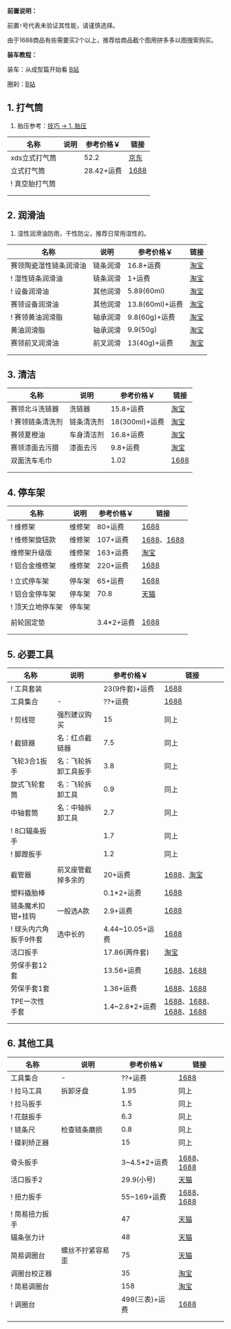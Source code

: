 **前置说明：**

前置`!`号代表未验证其性能，请谨慎选择。

由于1688商品有些需要买2个以上，推荐给商品截个图用拼多多以图搜索购买。

**装车教程：**

装车：从成型篇开始看 [B站](https://www.bilibili.com/video/BV1ES4y1Z7jf/?share_source=copy_web) 

圈刹：[B站](https://www.bilibili.com/video/BV1e34y1J7yY/?share_source=copy_web)

## 1. 打气筒

1. 胎压参考：[技巧 -> 1. 胎压 ](./技巧.md)

| 名称 | 说明 | 参考价格￥ | 链接 |
| - | - | - | - |
| xds立式打气筒 | | 52.2 | [京东](https://union-click.jd.com/jdc?e=618%7Cpc%7C&p=JF8BAQcJK1olXg8DVFhVDkMQBl8PE1MXXAMKXF9ZCHtTXDdWRGtMGENDFlVDFhNSVzMXQA4KD1heSllVAEkWBmcAGl8VQl9HCANtQDVMXBhRSyNwKhxhCBY8ex1PXhlca1cZbQcyV19fCkIeAmsLE2slXQEyFTBaC0oTBGo4GmsVWg4GU11YDUgeAGkIK1wVVDbV-fKJgs3DlvncpdLNxZsyZG5eOEwXCnsOaRpHSQBwZG5dOEgnA24IE1kUXwUCUlpBCEgVAWsBB1sSVQIFV1tYCU4RAmY4GVoUWQ8yZG45di1VVW5RTAdiI1FLAz0uSAtwcDpdeD57XwcKCT4EWABxXy9ueDJnKF9VZA) |
| 立式打气筒 | | 28.42+运费 | [1688](https://detail.1688.com/offer/656932019289.html) |
| ! 真空胎打气筒 | | | |
| | | | |
| | | | |

## 2. 润滑油

1. 湿性润滑油防雨，干性防尘，推荐日常用湿性的。

| 名称 | 说明 | 参考价格￥ | 链接 |
| - | - | - | - |
| 赛领陶瓷湿性链条润滑油 | 链条润滑 | 16.8+运费 | [淘宝](https://s.click.taobao.com/t?e=m%3D2%26s%3D2%2FVA4IC99JZw4vFB6t2Z2ueEDrYVVa64Dm1dJ6eadalyINtkUhsv0AGzyws0tPwKRgFuKEh1dJ7FTlrzds37%2FgLwMG9TgUkNcLWR2kup2vFNRq4euO%2Fww2MWGduSpLInDoqEt4dKdN30KBFKq4PCn%2FIjYEqxZfNhtxoqxr%2BQa5bNEPXytV9ALtCLThlbPuuZLb93Df8fOzj%2B7bh4C9sWpHV12B2091k04feuIV1bPtSNPhQyQ%2F4S4ohXnWh5370V3O3Y%2BLz9RDyjO9AJYjY8CXJ%2BwEVkOqHFdIW9JNkz7%2FhuShzkDg9djg0YX0WwficlzKSRXVAp2PrGJe8N%2FwNpGw%3D%3D&union_lens=lensId%3APUB%401695629635%400b8ac7fb_0ce1_18acb66f0d5_3860%4001%40eyJmbG9vcklkIjozMTA2OSwiic3BtQiiI6Il9wb3J0YWxfdjJfdG9vbF9saW5rc19wYWdlX2hvbWVfaW5kZXhfaHRtIn0ie) |
| ! 湿性链条润滑油 | 链条润滑 | 1+运费 | [淘宝](https://s.click.taobao.com/t?e=m%3D2%26s%3DjwJlJ5Jv0W1w4vFB6t2Z2ueEDrYVVa64Dm1dJ6eadalyINtkUhsv0AGzyws0tPwKI2Wdt8%2FzXzHFTlrzds37%2FgLwMG9TgUkNcLWR2kup2vFNRq4euO%2Fww2MWGduSpLInDoqEt4dKdN30KBFKq4PCn%2FIjYEqxZfNhtxoqxr%2BQa5bNEPXytV9ALtCLThlbPuuZLb93Df8fOzj7roO%2BcLpQzDGGf0NyTQeD0DDIkjpCUaP0p1hvjt2zbmt19zSF8UsxjFmrGo8JxNW0zvIVVx%2BPc2%2F51BzEHetfxglKFrfPmkxRc0Hkl8yBTkGRni13ydldRhQUNHX6lzKiZ%2BQMlGz6FQ%3D%3D&union_lens=lensId%3APUB%401695629876%40213f58ca_0b27_18acb6a9d49_a67e%4001%40eyJmbG9vcklkIjozMTA2OSwiic3BtQiiI6Il9wb3J0YWxfdjJfdG9vbF9saW5rc19wYWdlX2hvbWVfaW5kZXhfaHRtIn0ie) |
| ! 设备润滑油 | 其他润滑 | 5.89(60ml) | [淘宝](https://s.click.taobao.com/t?e=m%3D2%26s%3D4R5ibXUYfwRw4vFB6t2Z2ueEDrYVVa64Dm1dJ6eadalyINtkUhsv0AGzyws0tPwK785oK1WNUvfFTlrzds37%2FgLwMG9TgUkNcLWR2kup2vFNRq4euO%2Fww2MWGduSpLInDoqEt4dKdN30KBFKq4PCnyr9zkuKszg9FIln6XuMjC7NEPXytV9ALtCLThlbPuuZLb93Df8fOziMx%2BAOWSww4bzMAsuWdttMVAFbiAzEx2xAY68pLl%2BO0hgGW83XO7SU1eumuWnaXAm0zvIVVx%2BPc2%2F51BzEHetfd4X%2F6wqoSz6FQbE0FBzRmT2l4PysJx%2FP&union_lens=lensId%3APUB%401695629482%402133c122_0b2b_18acb649bda_4dda%4001%40eyJmbG9vcklkIjozMTA2OSwiic3BtQiiI6Il9wb3J0YWxfdjJfdG9vbF9saW5rc19wYWdlX2hvbWVfaW5kZXhfaHRtIn0ie) |
| 赛领设备润滑油 | 其他润滑 | 13.8(60ml)+运费 | [淘宝](https://s.click.taobao.com/t?e=m%3D2%26s%3DxUNrii0QbGJw4vFB6t2Z2ueEDrYVVa64Dm1dJ6eadalyINtkUhsv0AGzyws0tPwKh4NLVN2%2B9SbFTlrzds37%2FgLwMG9TgUkNcLWR2kup2vFNRq4euO%2Fww2MWGduSpLInDoqEt4dKdN30KBFKq4PCn%2FIjYEqxZfNhtxoqxr%2BQa5bNEPXytV9ALtCLThlbPuuZLb93Df8fOzizFMENABwQIn%2BBzR4V3fVVi35U8ojNKl1f%2BTw1Ug1VxHGAU1OzGfA4KG4OSABECUCjO9AJYjY8CXJ%2BwEVkOqHFdIW9JNkz7%2FhuShzkDg9djnK8Chlb9f8Uljl5BsaO7aTGJe8N%2FwNpGw%3D%3D&union_lens=lensId%3APUB%401695629591%40212a8d81_0c4b_18acb6645a9_81a4%4001%40eyJmbG9vcklkIjozMTA2OSwiic3BtQiiI6Il9wb3J0YWxfdjJfdG9vbF9saW5rc19wYWdlX2hvbWVfaW5kZXhfaHRtIn0ie) |
| ! 赛领黄油润滑脂 | 轴承润滑 | 9.8(60g)+运费 | [淘宝](https://s.click.taobao.com/t?e=m%3D2%26s%3DDAYl8QGTaiJw4vFB6t2Z2ueEDrYVVa64Dm1dJ6eadalyINtkUhsv0AGzyws0tPwKV9Q55I%2FrC7LFTlrzds37%2FgLwMG9TgUkNcLWR2kup2vFNRq4euO%2Fww2MWGduSpLInDoqEt4dKdN30KBFKq4PCn%2FIjYEqxZfNhtxoqxr%2BQa5bNEPXytV9ALtCLThlbPuuZLb93Df8fOzgycptpCyqBhNFHoYF7ZjcFZL%2BT9F9ZvXuzXFtT7x6iSZSxHlDVbby9brx8N7RGlEejO9AJYjY8CXJ%2BwEVkOqHFdIW9JNkz7%2FhuShzkDg9djnTFVvvsdh%2F95YBjxGGTcovGJe8N%2FwNpGw%3D%3D&union_lens=lensId%3APUB%401695629949%402135f695_0be3_18acb6bbba3_9fab%4001%40eyJmbG9vcklkIjozMTA2OSwiic3BtQiiI6Il9wb3J0YWxfdjJfdG9vbF9saW5rc19wYWdlX2hvbWVfaW5kZXhfaHRtIn0ie) |
| 黄油润滑脂 | 轴承润滑 | 9.9(50g) | [淘宝](https://s.click.taobao.com/t?e=m%3D2%26s%3D73BXp0CdCQ1w4vFB6t2Z2ueEDrYVVa64Dm1dJ6eadalyINtkUhsv0J%2BVZCFByEMYnPBttjfRAZbFTlrzds37%2FgLwMG9TgUkNcLWR2kup2vFNRq4euO%2Fww2MWGduSpLInDoqEt4dKdN30KBFKq4PCn%2BO2HcPx%2BFhpQ46xSzEN%2F0uySbHmSI7wOtef%2FroYqRld0gKib4%2FgKqwoilXEA5JHthiIq3xPSnYF6TEeWJvimeP2Esc%2FNakN7p6C9vAQ0bKkMOh5ewPR2RBweiXfaVH60dSopZirJ9MMzsAzH1xYDH4SIz%2BVIb9tlGtW4pTe2GexCPCDFm7JeDDGJe8N%2FwNpGw%3D%3D&union_lens=lensId%3APUB%401695630018%40210719af_1d1e_18acb6cc71b_684c%4001%40eyJmbG9vcklkIjozMTA2OSwiic3BtQiiI6Il9wb3J0YWxfdjJfdG9vbF9saW5rc19wYWdlX2hvbWVfaW5kZXhfaHRtIn0ie) |
| 赛领前叉润滑油 | 前叉润滑 | 13(40g)+运费 | [淘宝](https://s.click.taobao.com/t?e=m%3D2%26s%3Da4Iur7SmlKJw4vFB6t2Z2ueEDrYVVa64Dm1dJ6eadalyINtkUhsv0J%2BVZCFByEMYXwe960k7YJHFTlrzds37%2FgLwMG9TgUkNcLWR2kup2vFNRq4euO%2Fww2MWGduSpLInDoqEt4dKdN30KBFKq4PCn%2FIjYEqxZfNhtxoqxr%2BQa5bNEPXytV9ALtCLThlbPuuZLb93Df8fOzgfd%2BJNRrH4VxNwLH9siTuqusLqnxDRG7UAgzDw2s3zW2tVAevTxQSsq7MhNoVgs62jO9AJYjY8CXJ%2BwEVkOqHFdIW9JNkz7%2FhuShzkDg9djuHF3%2B14cZnS0f3E%2Fl7g8E%2FGJe8N%2FwNpGw%3D%3D&union_lens=lensId%3APUB%401695630079%40212c87ef_0b19_18acb6db564_c616%4001%40eyJmbG9vcklkIjozMTA2OSwiic3BtQiiI6Il9wb3J0YWxfdjJfdG9vbF9saW5rc19wYWdlX2hvbWVfaW5kZXhfaHRtIn0ie) |
| | | | |
| | | | |

## 3. 清洁

| 名称 | 说明 | 参考价格￥ | 链接 |
| - | - | - | - |
| 赛领北斗洗链器 | 洗链器 | 15.8+运费 | [淘宝](https://s.click.taobao.com/t?e=m%3D2%26s%3DXIYdGuA6Sulw4vFB6t2Z2ueEDrYVVa64Dm1dJ6eadalyINtkUhsv0J%2BVZCFByEMYZlvhGFeHMWnFTlrzds37%2FgLwMG9TgUkNcLWR2kup2vFNRq4euO%2Fww2MWGduSpLInDoqEt4dKdN30KBFKq4PCn%2FIjYEqxZfNhtxoqxr%2BQa5bNEPXytV9ALtCLThlbPuuZLb93Df8fOzhu4E3Y3NUsTTKKyLWjInvcgmfWKWm2qeuh%2FizdO7gyk5moHwK8E5mAVqlNZu4qClS0zvIVVx%2BPc2%2F51BzEHetfxglKFrfPmkzWkDrHeTN8z3NHCrqFRBvcr98lllmuxoeiZ%2BQMlGz6FQ%3D%3D&union_lens=lensId%3APUB%401695630581%40212b4deb_0adc_18acb75600a_d757%4001%40eyJmbG9vcklkIjozMTA2OSwiic3BtQiiI6Il9wb3J0YWxfdjJfdG9vbF9saW5rc19wYWdlX2hvbWVfaW5kZXhfaHRtIn0ie) |
| ! 赛领链条清洗剂 | 链条清洗剂 | 18(300ml)+运费 | [淘宝](https://s.click.taobao.com/t?e=m%3D2%26s%3Dl4kpifFGILxw4vFB6t2Z2ueEDrYVVa64Dm1dJ6eadalyINtkUhsv0J%2BVZCFByEMY3n3fAuaSyzzFTlrzds37%2FgLwMG9TgUkNcLWR2kup2vFNRq4euO%2Fww2MWGduSpLInDoqEt4dKdN30KBFKq4PCn%2FIjYEqxZfNhtxoqxr%2BQa5bNEPXytV9ALtCLThlbPuuZLb93Df8fOzih26UvkH1SABG82h4Di3715eOwwleyqcttQ8cC3dgvxpKI5OT7dGWtc7rjADYkRpmjO9AJYjY8CXJ%2BwEVkOqHFdIW9JNkz7%2FhuShzkDg9djqWEnyv2OiIQ1TIPnLjgE9XGJe8N%2FwNpGw%3D%3D&union_lens=lensId%3APUB%401695630842%40212be3f7_0c20_18acb795c48_3102%4001%40eyJmbG9vcklkIjozMTA2OSwiic3BtQiiI6Il9wb3J0YWxfdjJfdG9vbF9saW5rc19wYWdlX2hvbWVfaW5kZXhfaHRtIn0ie) |
| 赛领夏橙油 | 车身清洁剂 | 16.8+运费 | [淘宝](https://s.click.taobao.com/t?e=m%3D2%26s%3DpbzNiF3TUztw4vFB6t2Z2ueEDrYVVa64Dm1dJ6eadalyINtkUhsv0J%2BVZCFByEMYOIByqDuye5LFTlrzds37%2FgLwMG9TgUkNcLWR2kup2vFNRq4euO%2Fww2MWGduSpLInDoqEt4dKdN30KBFKq4PCn%2FIjYEqxZfNhtxoqxr%2BQa5bNEPXytV9ALtCLThlbPuuZLb93Df8fOzjfUYg7a9dHVp4AO61I3GPM4F4VAkCly3v0GuCl5wPAW1s3Z95t4ZtU%2ByG4A%2BItkmS0zvIVVx%2BPc2%2F51BzEHetfxglKFrfPmkzWkDrHeTN8zyLvTYGVJwPMHi00QfLDFoKiZ%2BQMlGz6FQ%3D%3D&union_lens=lensId%3APUB%401695630689%402132b6c1_0d47_18acb770324_9172%4001%40eyJmbG9vcklkIjozMTA2OSwiic3BtQiiI6Il9wb3J0YWxfdjJfdG9vbF9saW5rc19wYWdlX2hvbWVfaW5kZXhfaHRtIn0ie) |
| 赛领漆面去污腊 | 漆面去污 | 9.8+运费 | [淘宝](https://s.click.taobao.com/t?e=m%3D2%26s%3D7iMs1EmZL4xw4vFB6t2Z2ueEDrYVVa64Dm1dJ6eadalyINtkUhsv0B8ODG1AzHN2r2uZwiEAKNHFTlrzds37%2FgLwMG9TgUkNcLWR2kup2vFNRq4euO%2Fww2MWGduSpLInDoqEt4dKdN30KBFKq4PCn%2FIjYEqxZfNhtxoqxr%2BQa5bNEPXytV9ALtCLThlbPuuZLb93Df8fOzjVPU%2BxHM2AyVzdwsNTwn%2BYtwq7UyLweWZaJsu0r7hxXQ44PruXvkfSbR5dhGjrtjmjO9AJYjY8CXJ%2BwEVkOqHFdIW9JNkz7%2FhuShzkDg9djnTwF49%2BFe5iFutWlQTA6UHGJe8N%2FwNpGw%3D%3D&union_lens=lensId%3APUB%401695624796%40213ef0d6_0c2d_18acb1d1af4_1c68%4001%40eyJmbG9vcklkIjozMTA2OSwiic3BtQiiI6Il9wb3J0YWxfdjJfdG9vbF9saW5rc19wYWdlX2hvbWVfaW5kZXhfaHRtIn0ie) |
| 双面洗车毛巾 | | 1.02 | [1688](https://detail.1688.com/offer/667636058636.html) |
| | | | |
| | | | |

## 4. 停车架

| 名称 | 说明 | 参考价格￥ | 链接 |
| - | - | - | - |
| ! 维修架 | 维修架 | 80+运费 | [1688](https://detail.1688.com/offer/733044223016.html) |
| ! 维修架旋钮款 | 维修架 | 107+运费 | [1688](https://s.click.1688.com/t?e=BA049C3094A99029D3512DF26E6FCDAF511A51CE6A554CA22B0078EFC8D6974766F7656F127EA463923C8DEADFCE21A98CEB78F3C1AF4E45F34C09740F8874A1D92A504302C338B8DAA87C7CB7F6EA2983C5104D1AD006E82506E20409AAF1F72924B7263D64889E1B8392B876DB56A93DBFF641F3109AC857CC98CEC7C1017C)、[1688](https://detail.1688.com/offer/656533046598.html) |
| 维修架升级版 | 维修架 | 163+运费 | [淘宝](https://s.click.taobao.com/t?e=m%3D2%26s%3DLWjMTsug6A1w4vFB6t2Z2ueEDrYVVa64Dm1dJ6eadalyINtkUhsv0N%2Bn7xFR3Ps6r2uZwiEAKNHFTlrzds37%2FgLwMG9TgUkNcLWR2kup2vFNRq4euO%2Fww2MWGduSpLInDoqEt4dKdN30KBFKq4PCn749hKszVJeKIRyVuhy%2F6T2i1jMNxDhLMiTdqMDI4bn8A7nVLENk%2FnbxtJlabXFDvSSjpiv1sPiEtLxf3DkgZVfcM2NBzk4g%2Fh26PGL3NC9YkGoRiT92jy2PgysBSxHfUOXVLEPDWL24n3kn3i9n5q9cz6tCkhPbzcYOae24fhW0&union_lens=lensId%3APUB%401695690796%4021047e36_0b99_18acf0c2e5c_3778%4001%40eyJmbG9vcklkIjozMTA2OSwiic3BtQiiI6Il9wb3J0YWxfdjJfdG9vbF9saW5rc19wYWdlX2hvbWVfaW5kZXhfaHRtIn0ie) |
| ! 铝合金维修架 | 维修架 | 220+运费 | [1688](https://detail.1688.com/offer/656533046598.html) |
| | | | |
| ! 立式停车架 | 停车架 | 65+运费 | [1688](https://detail.1688.com/offer/621126415270.html) |
| ! 铝合金停车架 | 停车架 | 70.8 | [天猫](https://s.click.taobao.com/t?e=m%3D2%26s%3DqlBh0lLInfFw4vFB6t2Z2ueEDrYVVa64MljcGUdc4HdyINtkUhsv0KKDvoxsvdGZQ7VD%2FRvAB%2FzFTlrzds37%2FgLwMG9TgUkNcLWR2kup2vFNRq4euO%2Fww2MWGduSpLInDoqEt4dKdN30KBFKq4PCnzxAAro8NGFYwwGmNMTXcufNEPXytV9ALoS4zvCRUrquEBMXzFO8lg6DX26AyLa6ksWxvPEzit4J3I9ytobSezK9SReBXcHgTdCKsStLlnNC%2BkCmWp04CBFP7qa1tU3ZgS3jKrSQZrKg2Ri9Bm4jDHegZ4hAvgWL0dHXAbzgAWtQQjq%2FDrRY3IkhhQs2DjqgEA%3D%3D&union_lens=lensId%3APUB%401695692505%400be085cd_0cfb_18acf2640e2_82ea%4001%40eyJmbG9vcklkIjozMTA2OSwiic3BtQiiI6Il9wb3J0YWxfdjJfdG9vbF9saW5rc19wYWdlX2hvbWVfaW5kZXhfaHRtIn0ie) |
| ! 顶天立地停车架 | 停车架 | | |
| | | | |
| 前轮固定垫 | | 3.4\*2+运费 | [1688](https://detail.1688.com/offer/543452586541.html) |
| | | | |
| | | | |

## 5. 必要工具

| 名称 | 说明 | 参考价格￥ | 链接 |
| - | - | - | - |
| ! 工具套装 | | 23(9件套)+运费 | [1688](https://detail.1688.com/offer/622517312688.html) |
| 工具集合 | - | ??+运费 | [1688](https://detail.1688.com/offer/619640158154.html) |
| ! 剪线钳 | 强烈建议购买 | 15 | 同上 |
| ! 截链器 | 名：红点截链器 | 7.5 | 同上 |
| 飞轮3合1扳手 | 名：飞轮拆卸工具扳手 | 3.8 | 同上 |
| 旋式飞轮套筒 | 名：飞轮拆卸工具 | 0.9 | 同上 |
| 中轴套筒 | 名：中轴拆卸工具 | 2.7 | 同上 |
| ! 8口辐条扳手 | | 1.7 | 同上 |
| ! 脚蹬扳手 | | 1.2 | 同上 |
| | | | |
| 截管器 | 前叉座管截掉多余的 | 20+运费 | [1688](https://detail.1688.com/offer/580669537334.html)、[淘宝](https://s.click.taobao.com/t?e=m%3D2%26s%3DnJEcjuV31xVw4vFB6t2Z2ueEDrYVVa64MljcGUdc4HdyINtkUhsv0A4L0pmRWfbpMiyA4HeQGPnFTlrzds37%2FgLwMG9TgUkNcLWR2kup2vFNRq4euO%2Fww2MWGduSpLInDoqEt4dKdN30KBFKq4PCnx4%2FMEUz7aVQFqr8%2BP8RY9WpasR2r0VZZv1SarTXhIOT%2FcbizUjsed%2BIkpwNeh5RA8WexsxsgQ9vs3GmDchzcYa2nleZHtK3vIXCUM1%2BbJuwcZqnBR4P9hW0zvIVVx%2BPc2%2F51BzEHetfxglKFrfPmkzgk553RHFro9r4vkqOwTQdjQnw48mkJ7HGDF1NzTQoPw%3D%3D&union_lens=lensId%3APUB%401695801121%40213e9074_0c09_18ad59f9a24_689b%4001%40eyJmbG9vcklkIjozMTA2OSwiic3BtQiiI6Il9wb3J0YWxfdjJfdG9vbF9saW5rc19wYWdlX2hvbWVfaW5kZXhfaHRtIn0ie) |
| 塑料撬胎棒 | | 0.1\*2+运费 | [1688](https://detail.1688.com/offer/621787835672.html) |
|  链条魔术扣钳+挂钩 | 一般选A款 | 2.9+运费 | [1688](https://detail.1688.com/offer/672895057875.html) |
| ! 球头内六角扳手9件套 | 选中长的 | 4.44~10.05+运费 | [1688](https://detail.1688.com/offer/708420302504.html) |
| 活口扳手 |  | 17.86(两件套)  | [淘宝](https://s.click.taobao.com/t?e=m%3D2%26s%3DGXkNeXp6cJxw4vFB6t2Z2ueEDrYVVa64MljcGUdc4HdyINtkUhsv0NVkcsec47KYyMJK2z9CSAPFTlrzds37%2FgLwMG9TgUkNcLWR2kup2vFNRq4euO%2Fww2MWGduSpLInDoqEt4dKdN30KBFKq4PCn9Q8EH%2BDadmu9bPxjdf%2FpsPNEPXytV9ALtCLThlbPuuZLb93Df8fOziArBD4psgcRAN8PYp99t6KUUqKKtVvuIx4pj1wjYcDBKPDJSfNjh2kI4uc%2FNYDqz6jO9AJYjY8CXJ%2BwEVkOqHFdQeHL9TMTi0uFoI9jfCr%2FRrHip5TDoqW&union_lens=lensId%3APUB%401696417362%40212c3ea0_0ad4_18afa5ab20b_0b8e%4001%40eyJmbG9vcklkIjozMTA2OSwiic3BtQiiI6Il9wb3J0YWxfdjJfdG9vbF9saW5rc19wYWdlX2hvbWVfaW5kZXhfaHRtIn0ie)  |
| 劳保手套12套 | | 13.56+运费 | [1688](https://detail.1688.com/offer/1219370563.html)、[1688](https://detail.1688.com/offer/639462036177.html) |
| 劳保手套1套 | | 1.36+运费 | [1688](https://s.click.1688.com/t?e=BA049C3094A99029D3512DF26E6FCDAF511A51CE6A554CA22B0078EFC8D6974766F7656F127EA4633A853F84D760F2EE76FE085E2F7C40F7E683AAE6E6614549766AAD0DD2160562BB26187123BBE42E6B4A93821A84C6ED37D182614E81CE8ABDD145B71EB7F0CF69AE5A2A106702A715393FCBF928246BEBF5C4091E6AABB4)、[1688](https://detail.1688.com/offer/696195528045.html) |
| TPE一次性手套 | | 1.4~2.8\*2+运费 | [1688](https://detail.1688.com/offer/680604304540.html)、[1688](https://s.click.1688.com/t?e=BA049C3094A99029D3512DF26E6FCDAF511A51CE6A554CA22B0078EFC8D6974766F7656F127EA4634290A2EE2C1A8011B859A3999D18D4CABBCFD7E20AB3F020007F7716BAFC07608FA79829467997D38C4DFB933112E342B9E9A659303EA76F3E466D2B7D31A4FCFDF238896E2FC6E858C983AE38CB6A3392AF02970A6B82E5D9B2417DF5857E42)、[1688](https://detail.1688.com/offer/675545914268.html)、[1688](https://detail.1688.com/offer/682978360161.html) |
| | | | |
| | | | |

## 6. 其他工具

| 名称 | 说明 | 参考价格￥ | 链接 |
| - | - | - | - |
| 工具集合 | - | ??+运费 | [1688](https://detail.1688.com/offer/619640158154.html) |
| ! 拉马工具 | 拆卸牙盘 | 1.95 | 同上 |
| ! 拉马扳手 | | 1.5 | 同上 |
| ! 花鼓扳手 | | 6.3 | 同上 |
| ! 链条尺 | 检查链条磨损 | 0.8 | 同上 |
| ! 碟刹矫正器 | | 15 | 同上 |
| | | | |
| 骨头扳手 | | 3~4.5\*2+运费 | [1688](https://detail.1688.com/offer/40565127607.html)、[1688](https://detail.1688.com/offer/544626612542.html) |
| 活口扳手2 | | 29.9(小号) | [天猫](https://s.click.taobao.com/t?e=m%3D2%26s%3DthOlGyZ7JTRw4vFB6t2Z2ueEDrYVVa64MljcGUdc4HdyINtkUhsv0NVkcsec47KYGy%2BrFuTK733FTlrzds37%2FgLwMG9TgUkNcLWR2kup2vFNRq4euO%2Fww2MWGduSpLInDoqEt4dKdN30KBFKq4PCnx4%2FMEUz7aVQAjOWXOHKq6X4R1PG8EArKP1SarTXhIOT%2FcbizUjsed8i89bnbM9J8Tv2Tk%2BN9c2zUV4Vb36qzQv0h80%2BBPoIYEyG1ot3YRLOm3CqpBNPFg6MJi1gYBJvNFSsXCNd9EoxE59iYTGkDbXThu38KHQcJgMWLZS8IIOBmEQIxvQf0GUdA80niSzcPA%3D%3D&union_lens=lensId%3APUB%401696417579%40210477fe_0d33_18afa5e0172_3e50%4001%40eyJmbG9vcklkIjozMTA2OSwiic3BtQiiI6Il9wb3J0YWxfdjJfdG9vbF9saW5rc19wYWdlX2hvbWVfaW5kZXhfaHRtIn0ie) |
| ! 扭力扳手 | | 55~169+运费 | [1688](https://detail.1688.com/offer/734807250778.html)、[1688](https://detail.1688.com/offer/671125603822.html) |
| ! 简易扭力扳手 | | 47 | [天猫](https://s.click.taobao.com/t?e=m%3D2%26s%3D0%2B3cue44n4Nw4vFB6t2Z2ueEDrYVVa64MljcGUdc4HdyINtkUhsv0MFpIvDn60xgMo80ymJwxZ%2FFTlrzds37%2FgLwMG9TgUkNcLWR2kup2vFNRq4euO%2Fww2MWGduSpLInDoqEt4dKdN30KBFKq4PCnx4%2FMEUz7aVQFqr8%2BP8RY9WpasR2r0VZZv1SarTXhIOTUdDn0Cj7EhP5Fow1moNNOJ%2BJjIqgOcDuqiQbGCxmlK20JJAt42Ucyl5PT%2BaefiYkzgP9ijAThvd9nK5dSOyoJ3B6Jd9pUfrR1KilmKsn0wwtqWYcEAOLVmdCZEfiiXhUxg5p7bh%2BFbQ%3D&union_lens=lensId%3APUB%401696553865%40210818b3_0c9e_18b027d92a8_d5fd%4001%40eyJmbG9vcklkIjozMTA2OSwiic3BtQiiI6Il9wb3J0YWxfdjJfdG9vbF9saW5rc19wYWdlX2hvbWVfaW5kZXhfaHRtIn0ie) |
| 辐条张力计 | | 48 | [天猫](https://s.click.taobao.com/t?e=m%3D2%26s%3Dosg11ggGBIdw4vFB6t2Z2ueEDrYVVa64MljcGUdc4HdyINtkUhsv0MFpIvDn60xgWCxUz27ycMjFTlrzds37%2FgLwMG9TgUkNcLWR2kup2vFNRq4euO%2Fww2MWGduSpLInDoqEt4dKdN30KBFKq4PCnx4%2FMEUz7aVQFqr8%2BP8RY9WpasR2r0VZZv1SarTXhIOT%2FcbizUjsed%2BS3ncQ3g7%2FYabyaklTSnP4a7k1bUFpBd%2BA0jblBUwQrnmkgfAalROOi8UOU0qNGBO0zvIVVx%2BPc2%2F51BzEHetfxglKFrfPmkzgk553RHFrowTB3M%2BJXjmTAima4ZXKBn%2FGDF1NzTQoPw%3D%3D&union_lens=lensId%3APUB%401696553800%400bb57279_0afd_18b027c934c_61fe%4001%40eyJmbG9vcklkIjozMTA2OSwiic3BtQiiI6Il9wb3J0YWxfdjJfdG9vbF9saW5rc19wYWdlX2hvbWVfaW5kZXhfaHRtIn0ie) |
| 简易调圈台 | 螺丝不拧紧容易歪 | 75 | [天猫](https://s.click.taobao.com/t?e=m%3D2%26s%3DNGEawNCQUOdw4vFB6t2Z2ueEDrYVVa64MljcGUdc4HdyINtkUhsv0KI6o165okLIQkZ7jQiylv7FTlrzds37%2FgLwMG9TgUkNcLWR2kup2vFNRq4euO%2Fww2MWGduSpLInDoqEt4dKdN30KBFKq4PCnyVwE2wOICsiQ9%2FVCiarlavNEPXytV9ALtCLThlbPuuZLb93Df8fOzivi7JbhD0gVOf1hEpv%2Fv7caUntg4FSfuNXWbBaM7v9usdoXzNB0ubhk4qSalxYSmCMJi1gYBJvNFSsXCNd9Eox5xRFlLBC%2BAw166OBlEG4zdtFv8YDb37eomfkDJRs%2BhU%3D&union_lens=lensId%3APUB%401697246339%40210528f4_0d49_18b2bc3e2c6_403c%4001%40eyJmbG9vcklkIjozMTA2OSwiic3BtQiiI6Il9wb3J0YWxfdjJfdG9vbF9saW5rc19wYWdlX2hvbWVfaW5kZXhfaHRtIn0ie) |
| 调圈台校正器 | | 35 | [淘宝](https://s.click.taobao.com/t?e=m%3D2%26s%3D9cAnfR7%2FgZxw4vFB6t2Z2ueEDrYVVa64Dm1dJ6eadalyINtkUhsv0KR%2FJSdLXj%2FcZugO4gDOCUDFTlrzds37%2FgLwMG9TgUkNcLWR2kup2vFNRq4euO%2Fww2MWGduSpLInDoqEt4dKdN30KBFKq4PCn%2BO2HcPx%2BFhpQ46xSzEN%2F0uySbHmSI7wOtef%2FroYqRldHrKNmMk34Lfp5xY4HNn%2BsBNsaMF10qmBjZx6PMkZEDO9TwKcsHa1zyvGLp%2ByfAVpf98%2FoL%2BEWp%2BPgysBSxHfUOXVLEPDWL24%2FufIeaShmLvWGPPZ03CRxB%2FlUMoMTGUfjTnrBmIxfybGDmntuH4VtA%3D%3D&union_lens=lensId%3APUB%401697937993%402106cc28_0b8e_18b54fdaffa_6c26%4001%40eyJmbG9vcklkIjozMTA2OSwiic3BtQiiI6Il9wb3J0YWxfdjJfdG9vbF9saW5rc19wYWdlX2hvbWVfaW5kZXhfaHRtIn0ie) |
| ! 简易调圈台 | | 158 | [淘宝](https://s.click.taobao.com/t?e=m%3D2%26s%3DtbyeBuHTVTpw4vFB6t2Z2ueEDrYVVa64Dm1dJ6eadalyINtkUhsv0KR%2FJSdLXj%2FcLa%2B0l5eB2ajFTlrzds37%2FgLwMG9TgUkNcLWR2kup2vFNRq4euO%2Fww2MWGduSpLInDoqEt4dKdN30KBFKq4PCnyPEuQu3uZfNnYS1JWdwSm6ySbHmSI7wOmd1HQKKxkiFAVKvOBNtWvoBO9CK7FeZnsWwvDKXfaMc6R5BP8e1yB4y9YHsLhTRshhOh4La8%2FiGVkU1wEDL7qC0zvIVVx%2BPc2%2F51BzEHetf3D6GgVvKGQK6Fnsppe3w4S995RSXr%2Fuk&union_lens=lensId%3APUB%401697937936%40212cbcb4_0a6e_18b54fcd12c_ba90%4001%40eyJmbG9vcklkIjozMTA2OSwiic3BtQiiI6Il9wb3J0YWxfdjJfdG9vbF9saW5rc19wYWdlX2hvbWVfaW5kZXhfaHRtIn0ie) |
| ! 调圈台 | | 498(三表)+运费 | [1688](https://detail.1688.com/offer/679255792027.html) |
| | | | |
| | | | |